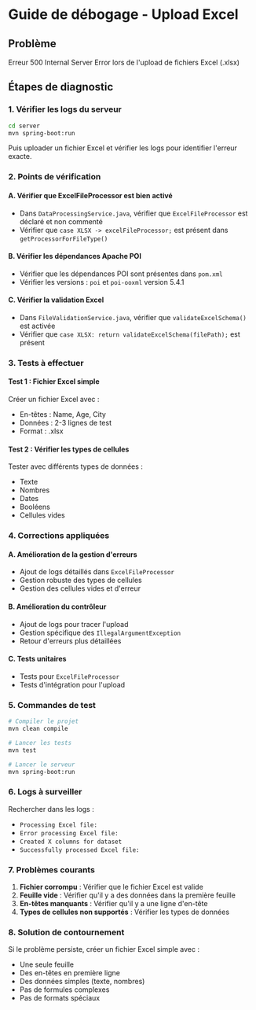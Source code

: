 # Guide de débogage - Upload Excel

## Problème
Erreur 500 Internal Server Error lors de l'upload de fichiers Excel (.xlsx)

## Étapes de diagnostic

### 1. Vérifier les logs du serveur
```bash
cd server
mvn spring-boot:run
```

Puis uploader un fichier Excel et vérifier les logs pour identifier l'erreur exacte.

### 2. Points de vérification

#### A. Vérifier que ExcelFileProcessor est bien activé
- Dans `DataProcessingService.java`, vérifier que `ExcelFileProcessor` est déclaré et non commenté
- Vérifier que `case XLSX -> excelFileProcessor;` est présent dans `getProcessorForFileType()`

#### B. Vérifier les dépendances Apache POI
- Vérifier que les dépendances POI sont présentes dans `pom.xml`
- Vérifier les versions : `poi` et `poi-ooxml` version 5.4.1

#### C. Vérifier la validation Excel
- Dans `FileValidationService.java`, vérifier que `validateExcelSchema()` est activée
- Vérifier que `case XLSX: return validateExcelSchema(filePath);` est présent

### 3. Tests à effectuer

#### Test 1 : Fichier Excel simple
Créer un fichier Excel avec :
- En-têtes : Name, Age, City
- Données : 2-3 lignes de test
- Format : .xlsx

#### Test 2 : Vérifier les types de cellules
Tester avec différents types de données :
- Texte
- Nombres
- Dates
- Booléens
- Cellules vides

### 4. Corrections appliquées

#### A. Amélioration de la gestion d'erreurs
- Ajout de logs détaillés dans `ExcelFileProcessor`
- Gestion robuste des types de cellules
- Gestion des cellules vides et d'erreur

#### B. Amélioration du contrôleur
- Ajout de logs pour tracer l'upload
- Gestion spécifique des `IllegalArgumentException`
- Retour d'erreurs plus détaillées

#### C. Tests unitaires
- Tests pour `ExcelFileProcessor`
- Tests d'intégration pour l'upload

### 5. Commandes de test

```bash
# Compiler le projet
mvn clean compile

# Lancer les tests
mvn test

# Lancer le serveur
mvn spring-boot:run
```

### 6. Logs à surveiller

Rechercher dans les logs :
- `Processing Excel file:`
- `Error processing Excel file:`
- `Created X columns for dataset`
- `Successfully processed Excel file:`

### 7. Problèmes courants

1. **Fichier corrompu** : Vérifier que le fichier Excel est valide
2. **Feuille vide** : Vérifier qu'il y a des données dans la première feuille
3. **En-têtes manquants** : Vérifier qu'il y a une ligne d'en-tête
4. **Types de cellules non supportés** : Vérifier les types de données

### 8. Solution de contournement

Si le problème persiste, créer un fichier Excel simple avec :
- Une seule feuille
- Des en-têtes en première ligne
- Des données simples (texte, nombres)
- Pas de formules complexes
- Pas de formats spéciaux 